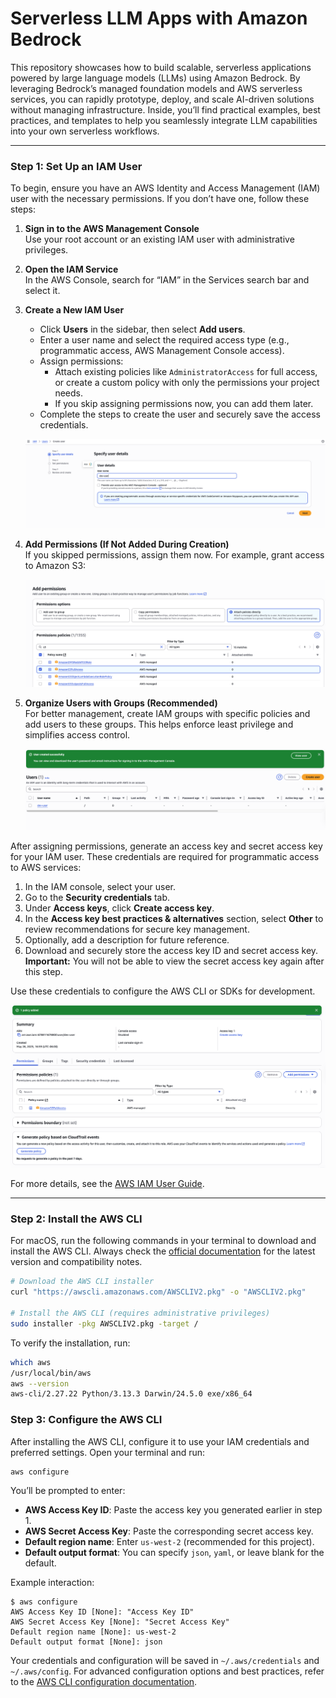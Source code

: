 # Serverless LLM Apps with Amazon Bedrock

This repository showcases how to build scalable, serverless applications powered by large language models (LLMs) using Amazon Bedrock. By leveraging Bedrock’s managed foundation models and AWS serverless services, you can rapidly prototype, deploy, and scale AI-driven solutions without managing infrastructure. Inside, you’ll find practical examples, best practices, and templates to help you seamlessly integrate LLM capabilities into your own serverless workflows.

---

### Step 1: Set Up an IAM User

To begin, ensure you have an AWS Identity and Access Management (IAM) user with the necessary permissions. If you don’t have one, follow these steps:

1. **Sign in to the AWS Management Console**  
    Use your root account or an existing IAM user with administrative privileges.

2. **Open the IAM Service**  
    In the AWS Console, search for “IAM” in the Services search bar and select it.

3. **Create a New IAM User**  
    - Click **Users** in the sidebar, then select **Add users**.
    - Enter a user name and select the required access type (e.g., programmatic access, AWS Management Console access).
    - Assign permissions:
      - Attach existing policies like `AdministratorAccess` for full access, or create a custom policy with only the permissions your project needs.
      - If you skip assigning permissions now, you can add them later.
    - Complete the steps to create the user and securely save the access credentials.

    ![Creating a new IAM user](image.png)

4. **Add Permissions (If Not Added During Creation)**  
    If you skipped permissions, assign them now. For example, grant access to Amazon S3:

    ![Adding S3 permissions](image-2.png)

5. **Organize Users with Groups (Recommended)**  
    For better management, create IAM groups with specific policies and add users to these groups. This helps enforce least privilege and simplifies access control.

    ![IAM user created](image-1.png)

After assigning permissions, generate an access key and secret access key for your IAM user. These credentials are required for programmatic access to AWS services:

1. In the IAM console, select your user.
2. Go to the **Security credentials** tab.
3. Under **Access keys**, click **Create access key**.
4. In the **Access key best practices & alternatives** section, select **Other** to review recommendations for secure key management.
5. Optionally, add a description for future reference.
6. Download and securely store the access key ID and secret access key.  
    **Important:** You will not be able to view the secret access key again after this step.

Use these credentials to configure the AWS CLI or SDKs for development.

![Access key creation](image-3.png)

For more details, see the [AWS IAM User Guide](https://docs.aws.amazon.com/IAM/latest/UserGuide/id_users_create.html).

---

### Step 2: Install the AWS CLI

For macOS, run the following commands in your terminal to download and install the AWS CLI. Always check the [official documentation](https://docs.aws.amazon.com/cli/latest/userguide/getting-started-install.html) for the latest version and compatibility notes.

```sh
# Download the AWS CLI installer
curl "https://awscli.amazonaws.com/AWSCLIV2.pkg" -o "AWSCLIV2.pkg"

# Install the AWS CLI (requires administrative privileges)
sudo installer -pkg AWSCLIV2.pkg -target /
```

To verify the installation, run:

```sh
which aws
/usr/local/bin/aws
aws --version
aws-cli/2.27.22 Python/3.13.3 Darwin/24.5.0 exe/x86_64
```

### Step 3: Configure the AWS CLI

After installing the AWS CLI, configure it to use your IAM credentials and preferred settings. Open your terminal and run:

```sh
aws configure
```

You’ll be prompted to enter:

- **AWS Access Key ID**: Paste the access key you generated earlier in step 1.
- **AWS Secret Access Key**: Paste the corresponding secret access key.
- **Default region name**: Enter `us-west-2` (recommended for this project).
- **Default output format**: You can specify `json`, `yaml`, or leave blank for the default.

Example interaction:

```
$ aws configure
AWS Access Key ID [None]: "Access Key ID"
AWS Secret Access Key [None]: "Secret Access Key"
Default region name [None]: us-west-2
Default output format [None]: json
```

Your credentials and configuration will be saved in `~/.aws/credentials` and `~/.aws/config`. For advanced configuration options and best practices, refer to the [AWS CLI configuration documentation](https://docs.aws.amazon.com/cli/latest/userguide/cli-configure-files.html#cli-configure-files-methods).
